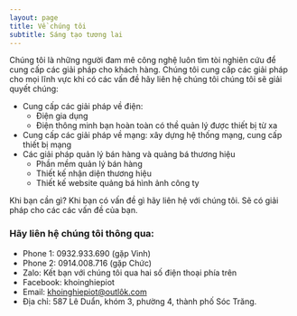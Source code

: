 ```yaml
---
layout: page
title: Về chúng tôi
subtitle: Sáng tạo tương lai
---
```


Chúng tôi là những người đam mê công nghệ luôn tìm tòi nghiên cứu để cung cấp các giải pháp cho khách hàng. Chúng tôi cung cấp các giải pháp cho mọi lĩnh vực khi có các vấn đề hãy liên hệ chúng tôi chúng tôi sẽ giải quyết chúng:

- Cung cấp các giải pháp về điện:
    - Điện gia dụng
    - Điện thông minh bạn hoàn toàn có thề quản lý được thiết bị từ xa
- Cung cấp các giải pháp về mạng: xây dựng hệ thống mạng, cung cấp thiết bị mạng
- Các giải pháp quản lý bán hàng và quảng bá thương hiệu
    - Phần mềm quản lý bán hàng
    - Thiết kế nhận diện thương hiệu
    - Thiết kế website quảng bá hình ảnh công ty

Khi bạn cần gì? Khi bạn có vấn đề gì hãy liên hệ với chúng tôi. Sẽ có giải pháp cho các các vấn đề của bạn.

### Hãy liên hệ chúng tôi thông qua:

- Phone 1: 0932.933.690 (gặp Vinh)
- Phone 2: 0914.008.716 (gặp Chức)
- Zalo: Kết bạn với chúng tôi qua hai số điện thoại phía trên
- Facebook: khoinghiepiot
- Email: khoinghiepiot@outlôk.com
- Địa chỉ: 587 Lê Duẩn, khóm 3, phường 4, thành phố Sóc Trăng.
